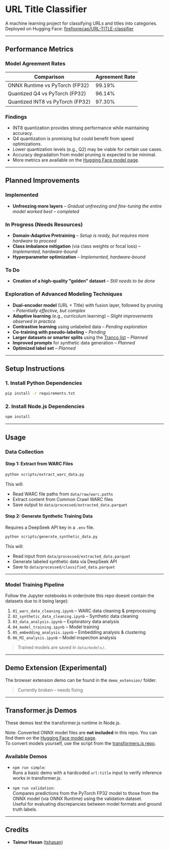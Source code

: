 # URL Title Classifier

A machine learning project for classifying URLs and titles into categories.  
Deployed on Hugging Face: [firefoxrecap/URL-TITLE-classifier](https://huggingface.co/firefoxrecap/URL-TITLE-classifier)

---

## Performance Metrics

### Model Agreement Rates

| Comparison                       | Agreement Rate |
| -------------------------------- | -------------- |
| ONNX Runtime vs PyTorch (FP32)   | 99.19%         |
| Quantized Q4 vs PyTorch (FP32)   | 96.14%         |
| Quantized INT8 vs PyTorch (FP32) | 97.30%         |

### Findings

- INT8 quantization provides strong performance while maintaining accuracy.
- Q4 quantization is promising but could benefit from speed optimizations.
- Lower quantization levels (e.g., Q2) may be viable for certain use cases.
- Accuracy degradation from model pruning is expected to be minimal.
- More metrics are available on the [Hugging Face model page](https://huggingface.co/firefoxrecap/URL-TITLE-classifier).

---

## Planned Improvements

### Implemented
- **Unfreezing more layers** – *Gradual unfreezing and fine-tuning the entire model worked best – completed*

### In Progress (Needs Resources)
- **Domain-Adaptive Pretraining** – *Setup is ready, but requires more hardware to proceed*
- **Class imbalance mitigation** (via class weights or focal loss) – *Implemented, hardware-bound*
- **Hyperparameter optimization** – *Implemented, hardware-bound*

### To Do
- **Creation of a high-quality "golden" dataset** – *Still needs to be done*

### Exploration of Advanced Modeling Techniques
- **Dual-encoder model** (URL + Title) with fusion layer, followed by pruning – *Potentially effective, but complex*
- **Adaptive learning** (e.g., curriculum learning) – *Slight improvements observed in practice*
- **Contrastive learning** using unlabeled data – *Pending exploration*
- **Co-training with pseudo-labeling** – *Pending*
- **Larger datasets or smarter splits** using the [Tranco list](https://tranco-list.eu/) – *Planned*
- **Improved prompts** for synthetic data generation – *Planned*
- **Optimized label set** – *Planned*


---

## Setup Instructions

### 1. Install Python Dependencies

```bash
pip install -r requirements.txt
```

### 2. Install Node.js Dependencies

```bash
npm install
```

---

## Usage

### Data Collection

#### Step 1: Extract from WARC Files

```bash
python scripts/extract_warc_data.py
```

This will:

- Read WARC file paths from `data/raw/warc.paths`
- Extract content from Common Crawl WARC files
- Save output to `data/processed/extracted_data.parquet`

#### Step 2: Generate Synthetic Training Data

Requires a DeepSeek API key in a `.env` file.

```bash
python scripts/generate_synthetic_data.py
```

This will:

- Read input from `data/processed/extracted_data.parquet`
- Generate labeled synthetic data via DeepSeek API
- Save to `data/processed/classified_data.parquet`

---

### Model Training Pipeline

Follow the Jupyter notebooks in order(note this repo doesnt contain the datasets due to it being large):

1. `01_warc_data_cleaning.ipynb` – WARC data cleaning & preprocessing
2. `02_synthetic_data_cleaning.ipynb` – Synthetic data cleaning
3. `03_data_analysis.ipynb` – Exploratory data analysis
4. `04_model_training.ipynb` – Model training
5. `05_embedding_analysis.ipynb` – Embedding analysis & clustering
6. `06_MI_analysis.ipynb` – Model inspection analysis

> Trained models are saved in `data/models/`.

---

## Demo Extension (Experimental)

The browser extension demo can be found in the `demo_extension/` folder.

> Currently broken – needs fixing

---

## Transformer.js Demos

These demos test the transformer.js runtime in Node.js.

Note: Converted ONNX model files are **not included** in this repo. You can find them on the [Hugging Face model page](https://huggingface.co/firefoxrecap/URL-TITLE-classifier).  
To convert models yourself, use the script from the [transformers.js repo](https://github.com/huggingface/transformers.js/tree/main/scripts).

### Available Demos

- `npm run simple`:  
  Runs a basic demo with a hardcoded `url:title` input to verify inference works in transformer.js.

- `npm run validation`:  
  Compares predictions from the PyTorch FP32 model to those from the ONNX model (via ONNX Runtime) using the validation dataset.  
  Useful for evaluating discrepancies between model formats and ground truth labels.

---

## Credits

- **Taimur Hasan** ([tshasan](https://github.com/tshasan))
